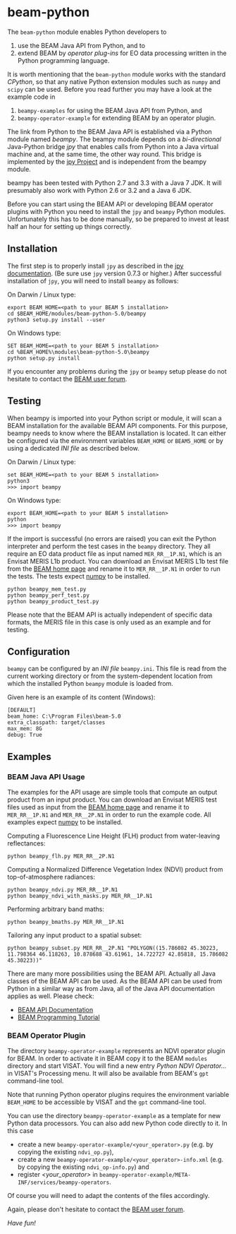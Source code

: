 beam-python
===========

The `beam-python` module enables Python developers to

1. use the BEAM Java API from Python, and to
2. extend BEAM by *operator plug-ins* for EO data processing written in the Python programming language.

It is worth mentioning that the `beam-python` module works with the standard *CPython*, so that any native
Python extension modules such as `numpy` and `scipy` can be used. Before you read further you may have a look at the
example code in

1. `beampy-examples` for using the BEAM Java API from Python, and
2. `beampy-operator-example` for extending BEAM by an operator plugin.

The link from Python to the BEAM Java API is established via a Python module named *beampy*. The beampy module
depends on a *bi-directional* Java-Python bridge *jpy* that enables calls from Python into a Java virtual machine
and, at the same time, the other way round. This bridge is implemented by the [jpy Project](https://github.com/bcdev/jpy)
and is independent from the beampy module.

beampy has been tested with Python 2.7 and 3.3 with a Java 7 JDK. It will presumably also work with Python 2.6 or 3.2 
and a Java 6 JDK.

Before you can start using the BEAM API or developing BEAM operator plugins with Python you need
to install the `jpy` and `beampy` Python modules. Unfortunately this has to be done manually, so be 
prepared to invest at least half an hour for setting up things correctly.

Installation
------------

The first step is to properly install `jpy` as described in the [jpy documentation](http://jpy.readthedocs.org/en/latest/install.html).
(Be sure use `jpy` version 0.7.3 or higher.) After successful installation of `jpy`, you will need to install `beampy` as follows:

On Darwin / Linux type:

    export BEAM_HOME=<path to your BEAM 5 installation>
    cd $BEAM_HOME/modules/beam-python-5.0/beampy
    python3 setup.py install --user

On Windows type:

    SET BEAM_HOME=<path to your BEAM 5 installation>
    cd %BEAM_HOME%\modules\beam-python-5.0\beampy
    python setup.py install

If you encounter any problems during the `jpy` or `beampy` setup please do not hesitate to contact the
[BEAM user forum](http://www.brockmann-consult.de/cms/web/beam/forum).

Testing
-------

When beampy is imported into your Python script or module, it will scan a BEAM installation for the available
BEAM API components. For this purpose, beampy needs to know where the BEAM installation is located. It can either be
configured via the environment variables `BEAM_HOME` or `BEAM5_HOME` or by using a dedicated *INI file* as described
below.

On Darwin / Linux type:

    set BEAM_HOME=<path to your BEAM 5 installation>
    python3
    >>> import beampy

On Windows type:

    export BEAM_HOME=<path to your BEAM 5 installation>
    python
    >>> import beampy

If the import is successful (no errors are raised) you can exit the Python interpreter and perform the test cases in the `beampy` directory.
They all require an EO data product file as input named `MER_RR__1P.N1`, which is an Envisat MERIS L1b product.
You can download an Envisat MERIS L1b test file from the
[BEAM home page](http://www.brockmann-consult.de/cms/web/beam/meris-products)
and rename it to `MER_RR__1P.N1` in order to run the tests. The tests expect [numpy](http://www.numpy.org/) to be installed. 

    python beampy_mem_test.py
    python beampy_perf_test.py
    python beampy_product_test.py

Please note that the BEAM API is actually independent of specific data formats, the MERIS file in this case
is only used as an example and for testing.

Configuration
-------------

`beampy` can be configured by an *INI file* `beampy.ini`. This file is read from the current working directory
or from the system-dependent location from which the installed Python `beampy` module is loaded from.

Given here is an example of its content (Windows):

    [DEFAULT]
    beam_home: C:\Program Files\beam-5.0
    extra_classpath: target/classes
    max_mem: 8G
    debug: True

Examples
--------


### BEAM Java API Usage

The examples for the API usage are simple tools that compute an output product from an input product.
You can download an Envisat MERIS test files used as input from the
[BEAM home page](http://www.brockmann-consult.de/cms/web/beam/meris-products)
and rename it to `MER_RR__1P.N1` and `MER_RR__2P.N1` in order to run the example code.
All examples expect [numpy](http://www.numpy.org/) to be installed. 

Computing a Fluorescence Line Height (FLH) product from water-leaving reflectances:

    python beampy_flh.py MER_RR__2P.N1

Computing a Normalized Difference Vegetation Index (NDVI) product from top-of-atmosphere radiances:

    python beampy_ndvi.py MER_RR__1P.N1
    python beampy_ndvi_with_masks.py MER_RR__1P.N1

Performing arbitrary band maths:

    python beampy_bmaths.py MER_RR__1P.N1

Tailoring any input product to a spatial subset:

    python beampy_subset.py MER_RR__2P.N1 "POLYGON((15.786082 45.30223, 11.798364 46.118263, 10.878688 43.61961, 14.722727 42.85818, 15.786082 45.30223))"


There are many more possibilities using the BEAM API. Actually all Java classes of the BEAM API can be used.
As the BEAM API can be used from Python in a similar way as from Java, all of the Java API documentation applies as well.
Please check:

* [BEAM API Documentation](http://www.brockmann-consult.de/beam/doc/apidocs/index.html)
* [BEAM Programming Tutorial](http://www.brockmann-consult.de/beam-wiki/display/BEAM/BEAM+4+Programming+Tutorial)

### BEAM Operator Plugin

The directory `beampy-operator-example` represents an NDVI operator plugin for BEAM. In order to activate it in BEAM
copy it to the BEAM `modules` directory and start VISAT. You will find a new entry *Python NDVI Operator...*
in VISAT's Processing menu. It will also be available from BEAM's `gpt` command-line tool.

Note that running Python operator plugins requires the environment variable `BEAM_HOME` to be accessible by VISAT
and the `gpt` command-line tool.

You can use the directory `beampy-operator-example` as a template for new Python data processors. You can also
add new Python code directly to it. In this case

* create a new `beampy-operator-example/<your_operator>.py` (e.g. by copying the existing `ndvi_op.py`),
* create a new `beampy-operator-example/<your_operator>-info.xml` (e.g. by copying the existing `ndvi_op-info.py`) and
* register *<your_operator>* in `beampy-operator-example/META-INF/services/beampy-operators`.

Of course you will need to adapt the contents of the files accordingly.

Again, please don't hesitate to contact the
[BEAM user forum](http://www.brockmann-consult.de/cms/web/beam/forum).

*Have fun!*
